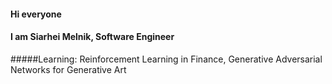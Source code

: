 #### Hi everyone
#### I am Siarhei Melnik, Software Engineer

#####Learning: Reinforcement Learning in Finance, Generative Adversarial Networks for Generative Art

